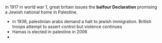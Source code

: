 in 1917 in world war 1, great britain issues the **balfour Declaration** promising a Jewish national home in Palestine.
* in 1936, palestinian arabs demand a halt to jewish immigration. British troops attempt to assert control but violence continues
* Hamas is elected in palestine in 2006
* 
